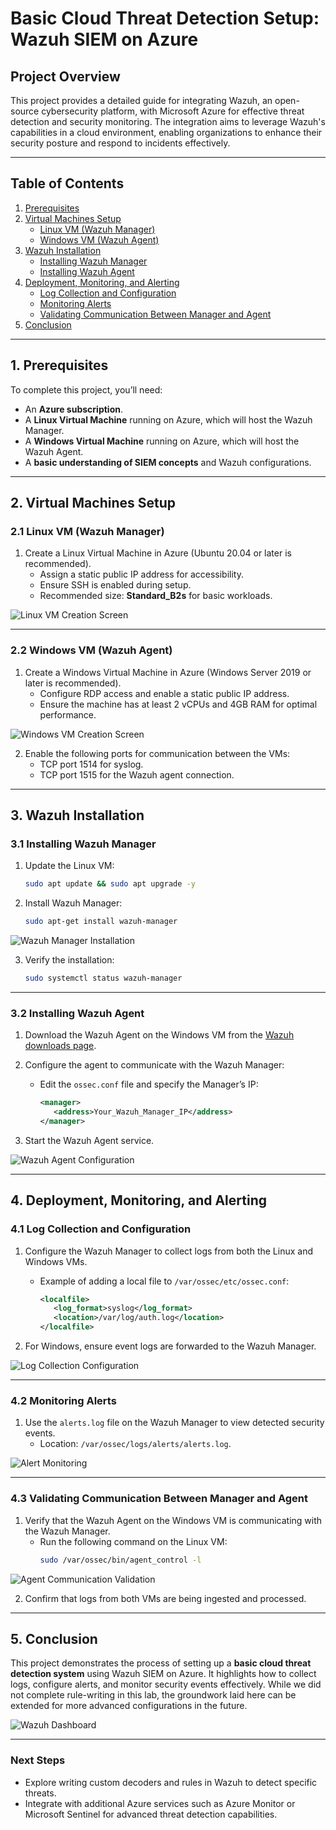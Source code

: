 # **Basic Cloud Threat Detection Setup: Wazuh SIEM on Azure**

## **Project Overview**
This project provides a detailed guide for integrating Wazuh, an open-source cybersecurity platform, with Microsoft Azure for effective threat detection and security monitoring. The integration aims to leverage Wazuh's capabilities in a cloud environment, enabling organizations to enhance their security posture and respond to incidents effectively.

---

## **Table of Contents**

1. [Prerequisites](#prerequisites)
2. [Virtual Machines Setup](#virtual-machines-setup)
    - [Linux VM (Wazuh Manager)](#linux-vm-wazuh-manager)
    - [Windows VM (Wazuh Agent)](#windows-vm-wazuh-agent)
3. [Wazuh Installation](#wazuh-installation)
    - [Installing Wazuh Manager](#installing-wazuh-manager)
    - [Installing Wazuh Agent](#installing-wazuh-agent)
4. [Deployment, Monitoring, and Alerting](#deployment-monitoring-and-alerting)
    - [Log Collection and Configuration](#log-collection-and-configuration)
    - [Monitoring Alerts](#monitoring-alerts)
    - [Validating Communication Between Manager and Agent](#validating-communication-between-manager-and-agent)
5. [Conclusion](#conclusion)

---

## **1. Prerequisites**

To complete this project, you’ll need:

- An **Azure subscription**.
- A **Linux Virtual Machine** running on Azure, which will host the Wazuh Manager.
- A **Windows Virtual Machine** running on Azure, which will host the Wazuh Agent.
- A **basic understanding of SIEM concepts** and Wazuh configurations.

---

## **2. Virtual Machines Setup**

### **2.1 Linux VM (Wazuh Manager)**

1. Create a Linux Virtual Machine in Azure (Ubuntu 20.04 or later is recommended).  
   - Assign a static public IP address for accessibility.  
   - Ensure SSH is enabled during setup.  
   - Recommended size: **Standard_B2s** for basic workloads.

![Linux VM Creation Screen](path/to/linux-vm-creation-image.png)

---

### **2.2 Windows VM (Wazuh Agent)**

1. Create a Windows Virtual Machine in Azure (Windows Server 2019 or later is recommended).  
   - Configure RDP access and enable a static public IP address.  
   - Ensure the machine has at least 2 vCPUs and 4GB RAM for optimal performance.  

![Windows VM Creation Screen](path/to/windows-vm-creation-image.png)

2. Enable the following ports for communication between the VMs:
   - TCP port 1514 for syslog.
   - TCP port 1515 for the Wazuh agent connection.

---

## **3. Wazuh Installation**

### **3.1 Installing Wazuh Manager**

1. Update the Linux VM:
   ```bash
   sudo apt update && sudo apt upgrade -y
   ```

2. Install Wazuh Manager:
   ```bash
   sudo apt-get install wazuh-manager
   ```

![Wazuh Manager Installation](path/to/wazuh-manager-installation-image.png)

3. Verify the installation:
   ```bash
   sudo systemctl status wazuh-manager
   ```

---

### **3.2 Installing Wazuh Agent**

1. Download the Wazuh Agent on the Windows VM from the [Wazuh downloads page](https://wazuh.com/downloads/).

2. Configure the agent to communicate with the Wazuh Manager:
   - Edit the `ossec.conf` file and specify the Manager’s IP:
     ```xml
     <manager>
        <address>Your_Wazuh_Manager_IP</address>
     </manager>
     ```

3. Start the Wazuh Agent service.

![Wazuh Agent Configuration](path/to/wazuh-agent-configuration-image.png)

---

## **4. Deployment, Monitoring, and Alerting**

### **4.1 Log Collection and Configuration**

1. Configure the Wazuh Manager to collect logs from both the Linux and Windows VMs.
   - Example of adding a local file to `/var/ossec/etc/ossec.conf`:
     ```xml
     <localfile>
        <log_format>syslog</log_format>
        <location>/var/log/auth.log</location>
     </localfile>
     ```

2. For Windows, ensure event logs are forwarded to the Wazuh Manager.

![Log Collection Configuration](path/to/log-collection-configuration-image.png)

---

### **4.2 Monitoring Alerts**

1. Use the `alerts.log` file on the Wazuh Manager to view detected security events.
   - Location: `/var/ossec/logs/alerts/alerts.log`.

![Alert Monitoring](path/to/alert-monitoring-image.png)

---

### **4.3 Validating Communication Between Manager and Agent**

1. Verify that the Wazuh Agent on the Windows VM is communicating with the Wazuh Manager.
   - Run the following command on the Linux VM:
     ```bash
     sudo /var/ossec/bin/agent_control -l
     ```

![Agent Communication Validation](path/to/agent-communication-validation-image.png)

2. Confirm that logs from both VMs are being ingested and processed.

---

## **5. Conclusion**

This project demonstrates the process of setting up a **basic cloud threat detection system** using Wazuh SIEM on Azure. It highlights how to collect logs, configure alerts, and monitor security events effectively. While we did not complete rule-writing in this lab, the groundwork laid here can be extended for more advanced configurations in the future.

![Wazuh Dashboard](path/to/wazuh-dashboard-summary-image.png)

---

### **Next Steps**

- Explore writing custom decoders and rules in Wazuh to detect specific threats.
- Integrate with additional Azure services such as Azure Monitor or Microsoft Sentinel for advanced threat detection capabilities.
